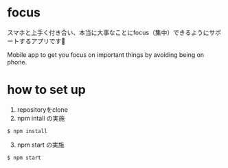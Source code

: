 # focus
スマホと上手く付き合い、本当に大事なことにfocus（集中）できるようにサポートするアプリです📱

Mobile app to get you focus on important things by avoiding being on phone.

# how to set up

1. repositoryをclone
2. npm intall の実施
``` 
$ npm install 
```
3. npm start の実施
``` 
$ npm start 
```
